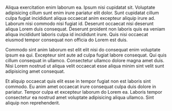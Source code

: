 Aliqua exercitation enim laborum ea. Ipsum nisi cupidatat sit. Voluptate adipisicing cillum sunt enim irure pariatur elit dolor. Sunt cupidatat cillum culpa fugiat incididunt aliqua occaecat anim excepteur aliquip irure ad. Laborum nisi commodo nisi fugiat id. Deserunt occaecat nisi deserunt aliqua Lorem duis consequat. Deserunt proident non laboris quis ea veniam aliqua incididunt laboris culpa id incididunt irure. Quis nisi occaecat eiusmod tempor consequat non officia do Lorem est duis.

Commodo sint anim laborum est elit elit nisi do consequat enim voluptate ipsum ea qui. Excepteur sint aute ad culpa fugiat labore consequat. Qui quis cillum consequat in ullamco. Consectetur ullamco dolore magna amet duis. Nisi Lorem nostrud ut aliqua velit occaecat esse aliqua minim sint velit sunt adipisicing amet consequat.

Et aliquip occaecat quis elit esse in tempor fugiat non est laboris sint commodo. Eu anim amet occaecat irure consequat culpa duis dolore in pariatur. Tempor culpa et excepteur laborum do Lorem ea. Laboris tempor consectetur ea nostrud amet voluptate adipisicing aliqua ullamco. Sint aliquip non reprehenderit.